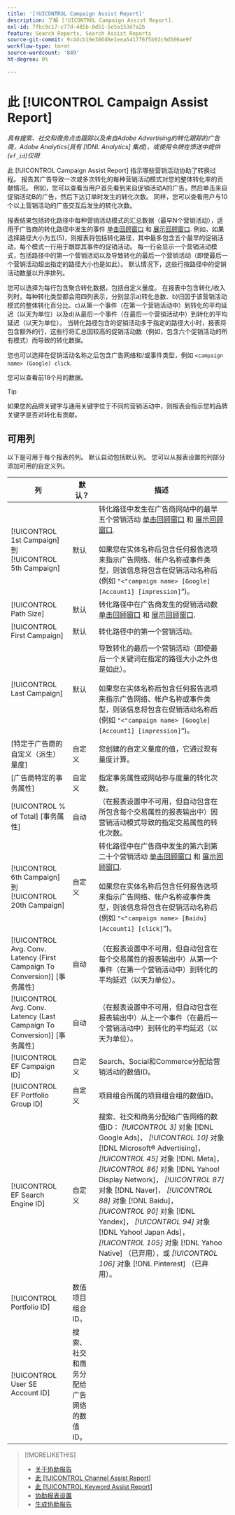```yaml
---
title: '[!UICONTROL Campaign Assist Report]'
description: 了解 [!UICONTROL Campaign Assist Report].
exl-id: 7fbc9c17-c77d-485b-8d51-5e5a153d7a2b
feature: Search Reports, Search Assist Reports
source-git-commit: 9c4dcb19e386d8e1eea541776f5b92c9d500ae9f
workflow-type: tm+mt
source-wordcount: '849'
ht-degree: 0%

---
```


# 此 [!UICONTROL Campaign Assist Report]

*具有搜索、社交和商务点击跟踪以及来自Adobe Advertising的转化跟踪的广告商，Adobe Analytics(具有 [!DNL Analytics] 集成)，或使用令牌在馈送中提供(`ef_id`)仅限*

此 [!UICONTROL Campaign Assist Report] 指示哪些营销活动协助了转换过程。 报告其广告导致一次或多次转化的每种营销活动模式对您的整体转化率的贡献情况。 例如，您可以查看当用户首先看到来自促销活动A的广告，然后单击来自促销活动B的广告，然后下达订单时发生的转化次数。 同样，您可以查看用户与10个以上营销活动的广告交互后发生的转化次数。

报表结果包括转化路径中每种营销活动模式的汇总数据（最早N个营销活动），适用于广告商的转化路径中发生的事件 [单击回顾窗口](/help/search-social-commerce/glossary.md#c-d) 和 [展示回顾窗口](/help/search-social-commerce/glossary.md#i-j). 例如，如果选择路径大小为五(5)，则报表将包括转化路径，其中最多包含五个最早的促销活动，每个模式一行用于跟踪其事件的促销活动。 每一行会显示一个营销活动模式，包括路径中的第一个营销活动以及导致转化的最后一个营销活动（即使最后一个营销活动超出指定的路径大小也是如此）。 默认情况下，这些行按路径中的促销活动数量以升序排列。

您可以选择为每行包含聚合转化数据，包括自定义量度。 在报表中包含转化/收入列时，每种转化类型都会用四列表示，分别显示a)转化总数、b)归因于该营销活动模式的整体转化百分比、c)从第一个事件（在第一个营销活动中）到转化的平均延迟（以天为单位）以及d)从最后一个事件（在最后一个营销活动中）到转化的平均延迟（以天为单位）。 当转化路径包含的促销活动多于指定的路径大小时，报表将包含额外的行，这些行将汇总因较高的促销活动数（例如，包含六个促销活动的所有模式）而导致的转化数据。

您也可以选择在促销活动名称之后包含广告网络和/或事件类型，例如 `<campaign name> (Google) click`.

您可以查看前18个月的数据。

>[!TIP]
>
>如果您的品牌关键字与通用关键字位于不同的营销活动中，则报表会指示您的品牌关键字是否对转化有贡献。

## 可用列

以下是可用于每个报表的列。 默认自动包括默认列。 您可以从报表设置的列部分添加可用的自定义列。

| 列 | 默认？ | 描述 |
| ---- | ---- | ---- |
| [!UICONTROL 1st Campaign] 到 [!UICONTROL 5th Campaign] | 默认 | 转化路径中发生在广告商网站中的最早五个营销活动 [单击回顾窗口](/help/search-social-commerce/glossary.md#c-d) 和 [展示回顾窗口](/help/search-social-commerce/glossary.md#i-j).<br><br>如果您在实体名称后包含任何报告选项来指示广告网络、帐户名称或事件类型，则该信息将包含在促销活动名称后(例如 `"<"campaign name> [Google] [Account1] [impression]`“)。 |
| [!UICONTROL Path Size] | 默认 | 转化路径中在广告商发生的促销活动数 [单击回顾窗口](/help/search-social-commerce/glossary.md#c-d) 和 [展示回顾窗口](/help/search-social-commerce/glossary.md#i-j). |
| [!UICONTROL First Campaign] | 默认 | 转化路径中的第一个营销活动。 |
| [!UICONTROL Last Campaign] | 默认 | 导致转化的最后一个营销活动（即使最后一个关键词在指定的路径大小之外也是如此）。<br><br>如果您在实体名称后包含任何报告选项来指示广告网络、帐户名称或事件类型，则该信息将包含在促销活动名称后(例如 `"<"campaign name> [Google] [Account1] [impression]`“)。 |
| \[特定于广告商的自定义（派生）量度\] | 自定义 | 您创建的自定义量度的值，它通过现有量度计算。 |
| \[广告商特定的事务属性\] | 自定义 | 指定事务属性或网站参与度量的转化次数。 |
| [!UICONTROL % of Total] \[事务属性\] | 自动 | （在报表设置中不可用，但自动包含在所包含每个交易属性的报表输出中）因营销活动模式导致的指定交易属性的转化次数。 |
| [!UICONTROL 6th Campaign] 到 [!UICONTROL 20th Campaign] | 自定义 | 转化路径中在广告商中发生的第六到第二十个营销活动 [单击回顾窗口](/help/search-social-commerce/glossary.md#c-d) 和 [展示回顾窗口](/help/search-social-commerce/glossary.md#i-j).<br><br>如果您在实体名称后包含任何报告选项来指示广告网络、帐户名称或事件类型，则该信息将包含在促销活动名称后(例如 `"<"campaign name> [Baidu] [Account1] [click]`“)。 |
| [!UICONTROL Avg. Conv. Latency (First Campaign To Conversion)] \[事务属性\] | 自动 | （在报表设置中不可用，但自动包含在每个交易属性的报表输出中）从第一个事件（在第一个营销活动中）到转化的平均延迟（以天为单位）。 |
| [!UICONTROL Avg. Conv. Latency (Last Campaign To Conversion)] \[事务属性\] | 自动 | （在报表设置中不可用，但自动包含在报表输出中）从上一个事件（在最后一个营销活动中）到转化的平均延迟（以天为单位）。 |
| [!UICONTROL EF Campaign ID] | 自定义 | Search、Social和Commerce分配给营销活动的数值ID。 |
| [!UICONTROL EF Portfolio Group ID] | 自定义 | 项目组合所属的项目组合组的数值ID。 |
| [!UICONTROL EF Search Engine ID] | 自定义 | 搜索、社交和商务分配给广告网络的数值ID： <i>[!UICONTROL 3]</i> 对象 [!DNL Google Ads]， <i>[!UICONTROL 10]</i> 对象 [!DNL Microsoft® Advertising]， <i>[!UICONTROL 45]</i> 对象 [!DNL Meta]， <i>[!UICONTROL 86]</i> 对象 [!DNL Yahoo! Display Network]， <i>[!UICONTROL 87]</i> 对象 [!DNL Naver]， <i>[!UICONTROL 88]</i> 对象 [!DNL Baidu]， <i>[!UICONTROL 90]</i> 对象 [!DNL Yandex]， <i>[!UICONTROL 94]</i> 对象 [!DNL Yahoo! Japan Ads]， <i>[!UICONTROL 105]</i> 对象 [!DNL Yahoo Native] （已弃用），或 <i>[!UICONTROL 106]</i> 对象 [!DNL Pinterest] （已弃用）。 |
| [!UICONTROL Portfolio ID] | 数值项目组合ID。 |
| [!UICONTROL User SE Account ID] | 搜索、社交和商务分配给广告网络的数值ID。 |

<table style="table-layout:auto">

>[!MORELIKETHIS]
>
>* [关于协助报告](assist-report-about.md)
>* [此 [!UICONTROL Channel Assist Report]](channel-assist-report.md)
>* [此 [!UICONTROL Keyword Assist Report]](keyword-assist-report.md)
>* [协助报表设置](assist-report-settings.md)
>* [生成协助报告](assist-report-generate.md)
